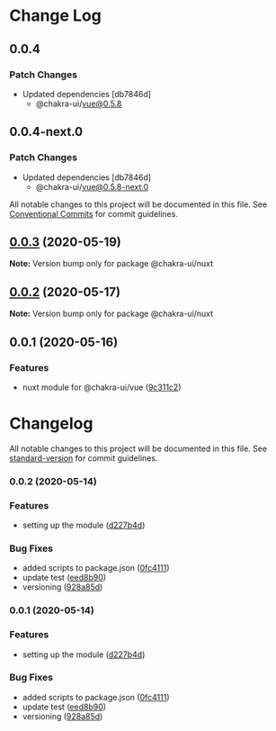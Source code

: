 # Change Log

## 0.0.4

### Patch Changes

- Updated dependencies [db7846d]
  - @chakra-ui/vue@0.5.8

## 0.0.4-next.0

### Patch Changes

- Updated dependencies [db7846d]
  - @chakra-ui/vue@0.5.8-next.0

All notable changes to this project will be documented in this file.
See [Conventional Commits](https://conventionalcommits.org) for commit guidelines.

## [0.0.3](https://github.com/chakra-ui/chakra-ui-vue/compare/@chakra-ui/nuxt@0.0.2...@chakra-ui/nuxt@0.0.3) (2020-05-19)

**Note:** Version bump only for package @chakra-ui/nuxt

## [0.0.2](https://github.com/chakra-ui/chakra-ui-vue/compare/@chakra-ui/nuxt@0.0.1...@chakra-ui/nuxt@0.0.2) (2020-05-17)

**Note:** Version bump only for package @chakra-ui/nuxt

## 0.0.1 (2020-05-16)

### Features

- nuxt module for @chakra-ui/vue ([9c311c2](https://github.com/chakra-ui/chakra-ui-vue/commit/9c311c2d58b18611a7053f7110654874e64658e9))

# Changelog

All notable changes to this project will be documented in this file. See [standard-version](https://github.com/conventional-changelog/standard-version) for commit guidelines.

### 0.0.2 (2020-05-14)

### Features

- setting up the module ([d227b4d](https://github.com/DominusKelvin/chakraui-module/commit/d227b4de2f189fa2466222c62fbbcaa279e5e53f))

### Bug Fixes

- added scripts to package.json ([0fc4111](https://github.com/DominusKelvin/chakraui-module/commit/0fc41118dd189e295363e6265902b88db78dffb1))
- update test ([eed8b90](https://github.com/DominusKelvin/chakraui-module/commit/eed8b90fa80119703818beafabc123b3b5140e89))
- versioning ([928a85d](https://github.com/DominusKelvin/chakraui-module/commit/928a85dddb987f8d8582ea01b21671a17e198e81))

### 0.0.1 (2020-05-14)

### Features

- setting up the module ([d227b4d](https://github.com/DominusKelvin/chakraui-module/commit/d227b4de2f189fa2466222c62fbbcaa279e5e53f))

### Bug Fixes

- added scripts to package.json ([0fc4111](https://github.com/DominusKelvin/chakraui-module/commit/0fc41118dd189e295363e6265902b88db78dffb1))
- update test ([eed8b90](https://github.com/DominusKelvin/chakraui-module/commit/eed8b90fa80119703818beafabc123b3b5140e89))
- versioning ([928a85d](https://github.com/DominusKelvin/chakraui-module/commit/928a85dddb987f8d8582ea01b21671a17e198e81))
